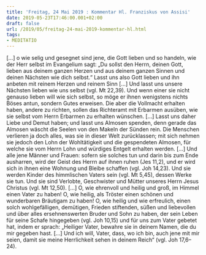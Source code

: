 ```yaml
---
title: 'Freitag, 24 Mai 2019 : Kommentar Hl. Franziskus von Assisi'
date: 2019-05-23T17:46:00.001+02:00
draft: false
url: /2019/05/freitag-24-mai-2019-kommentar-hl.html
tags: 
- MEDITATIO
---
```


\[…\] o wie selig und gesegnet sind jene, die Gott lieben und so handeln, wie der Herr selbst im Evangelium sagt: „Du sollst den Herrn, deinen Gott, lieben aus deinem ganzen Herzen und aus deinem ganzen Sinnen und deinen Nächsten wie dich selbst.“ Lasst uns also Gott lieben und ihn anbeten mit reinem Herzen und reinem Sinn \[…\] Und lasst uns unsere Nächsten lieben wie uns selbst (vgl. Mt 22,39). Und wenn einer sie nicht genauso lieben will wie sich selbst, so möge er ihnen wenigstens nichts Böses antun, sondern Gutes erweisen. Die aber die Vollmacht erhalten haben, andere zu richten, sollen das Richteramt mit Erbarmen ausüben, wie sie selbst vom Herrn Erbarmen zu erhalten wünschen. \[…\] Lasst uns daher Liebe und Demut haben; und lasst uns Almosen spenden, denn gerade das Almosen wäscht die Seelen von den Makeln der Sünden rein. Die Menschen verlieren ja doch alles, was sie in dieser Welt zurücklassen; mit sich nehmen sie jedoch den Lohn der Wohltätigkeit und die gespendeten Almosen, für welche sie vom Herrn Lohn und würdiges Entgelt erhalten werden. \[…\] Und alle jene Männer und Frauen: sofern sie solches tun und darin bis zum Ende ausharren, wird der Geist des Herrn auf ihnen ruhen (Jes 11,2), und er wird sich in ihnen eine Wohnung und Bleibe schaffen (vgl. Joh 14,23). Und sie werden Kinder des himmlischen Vaters sein (vgl. Mt 5,45), dessen Werke sie tun. Und sie sind Verlobte, Geschwister und Mütter unseres Herrn Jesus Christus (vgl. Mt 12,50). \[…\] O, wie ehrenvoll und heilig und groß, im Himmel einen Vater zu haben! O, wie heilig, als Tröster einen schönen und wunderbaren Bräutigam zu haben! O, wie heilig und wie erfreulich, einen solch wohlgefälligen, demütigen, Frieden stiftenden, süßen und liebevollen und über alles ersehnenswerten Bruder und Sohn zu haben, der sein Leben für seine Schafe hingegeben (vgl. Joh 10,15) und für uns zum Vater gebetet hat, indem er sprach: „Heiliger Vater, bewahre sie in deinem Namen, die du mir gegeben hast. \[…\] Und ich will, Vater, dass, wo ich bin, auch jene mit mir seien, damit sie meine Herrlichkeit sehen in deinem Reich“ (vgl. Joh 17,6–24).